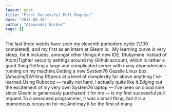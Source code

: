 ```yaml
---
layout: post
title: "First Successful Pull Request"
date: "2017-08-30"
author: "Alexander Garber"
tags: []
---
```


The last three weeks have seen my eleventh pomodoro cycle (1,100 completed), and my first as an intern at Gleam.io.  My learning curve is very steep, for it includes, amongst other things:A new IDE. (Rubymine instead of Atom)Tighter security settings around my Github account, which is rather a good thing.Getting a large and complicated server with many dependencies running on my machine.Getting a new System76 Gazelle Linux box. (Amazing!)Writing RSpecs at a level of complexity far above anything I've learned.Using Rubocop — really not hard, I actually quite like it.Edging out the excitement of my very own System76 laptop — I've been on cloud nine since Gleam.io generously purchased it for me — is my first successful pull request.To a seasoned programmer, it was a small thing, but it is a momentous occasion for me.And may it be the first of many.